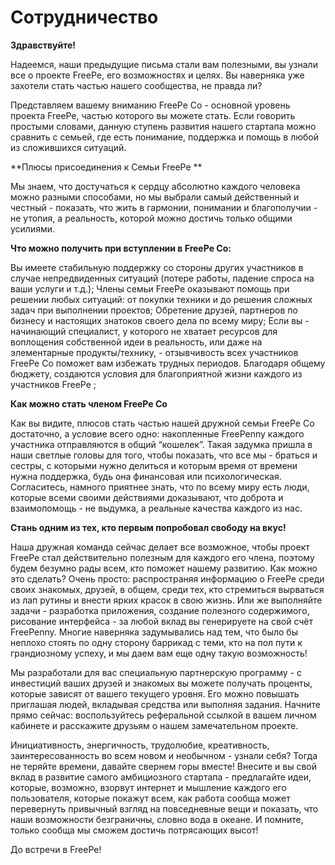 # Сотрудничество

**Здравствуйте!**

Надеемся, наши предыдущие письма стали вам полезными, вы узнали все о проекте FreePe, его возможностях и целях. Вы наверняка уже захотели стать 
частью нашего сообщества, не правда ли? 

Представляем вашему вниманию FreePe Co - основной уровень проекта FreePe, частью которого вы можете стать. Если говорить простыми словами, данную ступень развития нашего стартапа можно сравнить с семьей, где есть понимание, поддержка и помощь в любой из сложившихся ситуаций. 

**Плюсы присоединения к Семьи FreePe **

Мы знаем, что достучаться к сердцу абсолютно каждого человека можно разными способами, но мы выбрали самый действенный и честный - показать, что жить в гармонии, понимании и благополучии - не утопия, а реальность, которой можно достичь только общими усилиями.

**Что можно получить при вступлении в FreePe Co:**

Вы имеете стабильную поддержку со стороны других участников в случае непредвиденных ситуаций (потере работы, падение спроса на ваши услуги и т.д.);
Члены семьи FreePe оказывают помощь при решении любых ситуаций: от покупки техники и до решения сложных задач при выполнении проектов;
Обретение друзей, партнеров по бизнесу и настоящих знатоков своего дела по всему миру;
Если вы - начинающий специалист, у которого не хватает ресурсов для воплощения собственной идеи в реальность, или даже на элементарные продукты/технику, - отзывчивость всех участников FreePe Co поможет вам избежать трудных периодов.
Благодаря общему бюджету, создаются условия для благоприятной жизни каждого из участников FreePe ;


**Как можно стать членом FreePe Co**

Как вы видите, плюсов стать частью нашей дружной семьи FreePe Co достаточно, а условие всего одно: накопленные FreePenny каждого участника отправляются в общий “кошелек”. Такая задумка пришла в наши светлые головы для того, чтобы показать, что все мы - браться и сестры, с которыми нужно делиться и которым время от времени нужна поддержка, будь она финансовая или психологическая. Согласитесь, намного приятнее знать, что по всему миру есть люди, которые всеми своими действиями доказывают, что доброта и взаимопомощь - не выдумка, а реальные качества каждого из нас. 


**Стань одним из тех, кто первым попробовал свободу на вкус!**

Наша дружная команда сейчас делает все возможное, чтобы проект FreePe стал действительно полезным для каждого его члена, поэтому будем безумно рады всем, кто поможет нашему развитию. Как можно это сделать? Очень просто: распространяя информацию о FreePe  среди своих знакомых, друзей, в общем, среди тех, кто стремиться вырваться из лап рутины и внести ярких красок в свою жизнь. Или же выполняйте задачи - разработка приложения, создание полезного содержимого, рисование интерфейса - за любой вклад вы генерируете на свой счёт FreePenny. 
Многие наверняка задумывались над тем, что было бы неплохо стоять по одну сторону баррикад с теми, кто на пол пути к грандиозному успеху, и мы даем вам еще одну такую возможность! 

Мы разработали для вас специальную партнерскую программу - с инвестиций ваших друзей и знакомых вы можете получать проценты, которые зависят от вашего текущего уровня.  Его можно повышать приглашая людей, вкладывая средства или выполняя задания. Начните прямо сейчас: воспользуйтесь реферальной ссылкой в вашем личном кабинете и расскажите друзьям о нашем замечательном проекте. 

Инициативность, энергичность, трудолюбие, креативность, заинтересованность во всем новом и необычном - узнали себя? Тогда не теряйте времени, давайте свернем горы вместе! Внесите и вы свой вклад в развитие самого амбициозного стартапа - предлагайте идеи, которые, возможно, взорвут интернет и мышление каждого его пользователя, которые покажут всем, как работа сообща может перевернуть привычный взгляд на повседневные вещи и показать, что наши возможности безграничны, словно вода в океане. 
И помните, только сообща мы сможем достичь потрясающих высот! 

До встречи в FreePe!


